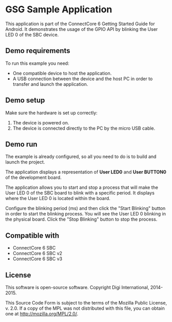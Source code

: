 GSG Sample Application
=======================

This application is part of the ConnectCore 6 Getting Started Guide for 
Android. It demonstrates the usage of the GPIO API by blinking the User 
LED 0 of the SBC device.

Demo requirements
-----------------

To run this example you need:

* One compatible device to host the application.
* A USB connection between the device and the host PC in order to transfer and
  launch the application.

Demo setup
----------

Make sure the hardware is set up correctly:

1. The device is powered on.
2. The device is connected directly to the PC by the micro USB cable.

Demo run
--------

The example is already configured, so all you need to do is to build and 
launch the project.
  
The application displays a representation of **User LED0** and **User BUTTON0**
of the development board.

The application allows you to start and stop a process that will make the 
User LED 0 of the SBC board to blink with a specific period. It displays 
where the User LED 0 is located within the board.

Configure the blinking period (ms) and then click the "Start Blinking" button 
in order to start the blinking process. You will see the User LED 0 blinking 
in the physical board. Click the "Stop Blinking" button to stop the process.

Compatible with
---------------

* ConnectCore 6 SBC
* ConnectCore 6 SBC v2
* ConnectCore 6 SBC v3

License
-------

This software is open-source software. Copyright Digi International, 2014-2015.

This Source Code Form is subject to the terms of the Mozilla Public License,
v. 2.0. If a copy of the MPL was not distributed with this file, you can obtain
one at http://mozilla.org/MPL/2.0/.